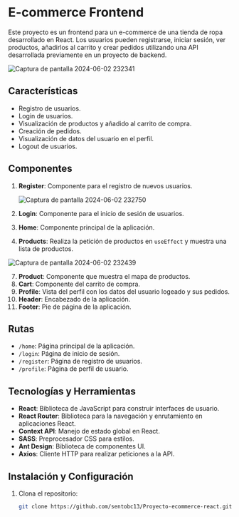 # E-commerce Frontend

Este proyecto es un frontend para un e-commerce de una tienda de ropa desarrollado en React. Los usuarios pueden registrarse, iniciar sesión, ver productos, añadirlos al carrito y crear pedidos utilizando una API desarrollada previamente en un proyecto de backend.

![Captura de pantalla 2024-06-02 232341](https://github.com/sentobc13/Proyecto-ecommerce-react/assets/160127899/548b9c4f-316e-49aa-b666-3383f63d42aa)

## Características

- Registro de usuarios.
- Login de usuarios.
- Visualización de productos y añadido al carrito de compra.
- Creación de pedidos.
- Visualización de datos del usuario en el perfil.
- Logout de usuarios.

## Componentes

1. **Register**: Componente para el registro de nuevos usuarios.
   
   ![Captura de pantalla 2024-06-02 232750](https://github.com/sentobc13/Proyecto-ecommerce-react/assets/160127899/49a2ce01-2209-4da2-a2e0-44cc1c17038c)

3. **Login**: Componente para el inicio de sesión de usuarios.
4. **Home**: Componente principal de la aplicación.
5. **Products**: Realiza la petición de productos en `useEffect` y muestra una lista de productos.
   
![Captura de pantalla 2024-06-02 232439](https://github.com/sentobc13/Proyecto-ecommerce-react/assets/160127899/7184e74a-4da6-4363-8ce9-edea9b8cb0e6)

7. **Product**: Componente que muestra el mapa de productos.
8. **Cart**: Componente del carrito de compra.
9. **Profile**: Vista del perfil con los datos del usuario logeado y sus pedidos.
10. **Header**: Encabezado de la aplicación.
11. **Footer**: Pie de página de la aplicación.

## Rutas

- `/home`: Página principal de la aplicación.
- `/login`: Página de inicio de sesión.
- `/register`: Página de registro de usuarios.
- `/profile`: Página de perfil de usuario.

## Tecnologías y Herramientas

- **React**: Biblioteca de JavaScript para construir interfaces de usuario.
- **React Router**: Biblioteca para la navegación y enrutamiento en aplicaciones React.
- **Context API**: Manejo de estado global en React.
- **SASS**: Preprocesador CSS para estilos.
- **Ant Design**: Biblioteca de componentes UI.
- **Axios**: Cliente HTTP para realizar peticiones a la API.

## Instalación y Configuración

1. Clona el repositorio:

   ```bash
   git clone https://github.com/sentobc13/Proyecto-ecommerce-react.git
